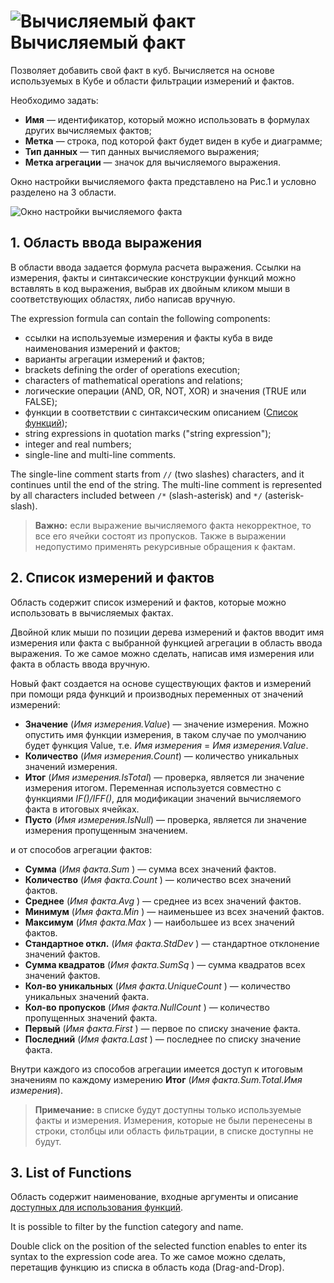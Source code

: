 # ![Вычисляемый факт](../../images/icons/cube/cases/case-calc_default.svg) Вычисляемый факт

Позволяет добавить свой факт в куб. Вычисляется на основе используемых в Кубе и области фильтрации измерений и фактов.

Необходимо задать:

* **Имя** — идентификатор, который можно использовать в формулах других вычисляемых фактов;
* **Метка** — строка, под которой факт будет виден в кубе и диаграмме;
* **Тип данных** — тип данных вычисляемого выражения;
* **Метка агрегации** — значок для вычисляемого выражения.

Окно настройки вычисляемого факта представлено на Рис.1 и условно разделено на 3 области.

![Окно настройки вычисляемого факта](./cube-calculating-fact.png)

## 1. Область ввода выражения

В области ввода задается формула расчета выражения. Ссылки на измерения, факты и синтаксические конструкции функций можно вставлять в код выражения, выбрав их двойным кликом мыши в соответствующих областях, либо написав вручную.

The expression formula can contain the following components:

* ссылки на используемые измерения и факты куба в виде наименования измерений и фактов;
* варианты агрегации измерений и фактов;
* brackets defining the order of operations execution;
* characters of mathematical operations and relations;
* логические операции (AND, OR, NOT, XOR) и значения (TRUE или FALSE);
* функции в соответствии с синтаксическим описанием ([Список функций](#spisok-funktsiy));
* string expressions in quotation marks ("string expression");
* integer and real numbers;
* single-line and multi-line comments.

The single-line comment starts from `//` (two slashes) characters, and it continues until the end of the string. The multi-line comment is represented by all characters included between `/*` (slash-asterisk) and `*/` (asterisk-slash).

> **Важно:** если выражение вычисляемого факта некорректное, то все его ячейки состоят из пропусков. Также в выражении недопустимо применять рекурсивные обращения к фактам.

## 2. Список измерений и фактов

Область содержит список измерений и фактов, которые можно использовать в вычисляемых фактах.

Двойной клик мыши по позиции дерева измерений и фактов вводит имя измерения или факта с выбранной функцией агрегации в область ввода выражения. То же самое можно сделать, написав имя измерения или факта в область ввода вручную.

Новый факт создается на основе существующих фактов и измерений при помощи ряда функций и производных переменных от значений измерений:

* **Значение** (*Имя измерения.Value*) — значение измерения. Можно опустить имя функции измерения, в таком случае по умолчанию будет функция Value, т.е. *Имя измерения* = *Имя измерения.Value*.
* **Количество** (*Имя измерения.Count*) — количество уникальных значений измерения.
* **Итог** (*Имя измерения.IsTotal*) — проверка, является ли значение измерения итогом. Переменная используется совместно с функциями *IF()/IFF()*, для модификации значений вычисляемого факта в итоговых ячейках.
* **Пусто** (*Имя измерения.IsNull*) — проверка, является ли значение измерения пропущенным значением.

и от способов агрегации фактов:

* **Сумма** (*Имя факта.Sum* ) — сумма всех значений фактов.
* **Количество** (*Имя факта.Count* ) — количество всех значений фактов.
* **Среднее** (*Имя факта.Avg* ) — среднее из всех значений фактов.
* **Минимум** (*Имя факта.Min* ) — наименьшее из всех значений фактов.
* **Максимум** (*Имя факта.Max* ) — наибольшее из всех значений фактов.
* **Стандартное откл.** (*Имя факта.StdDev* ) — стандартное отклонение значений фактов.
* **Сумма квадратов** (*Имя факта.SumSq* ) — сумма квадратов всех значений фактов.
* **Кол-во уникальных** (*Имя факта.UniqueCount* ) — количество уникальных значений факта.
* **Кол-во пропусков** (*Имя факта.NullCount* ) — количество пропущенных значений факта.
* **Первый** (*Имя факта.First* ) — первое по списку значение факта.
* **Последний** (*Имя факта.Last* ) — последнее по списку значение факта.

Внутри каждого из способов агрегации имеется доступ к итоговым значениям по каждому измерению **Итог** (*Имя факта.Sum.Total.Имя измерения*).

> **Примечание:** в списке будут доступны только используемые факты и измерения. Измерения, которые не были перенесены в строки, столбцы или область фильтрации, в списке доступны не будут.

## 3. List of Functions

Область содержит наименование, входные аргументы и описание [доступных для использования функций](../../processors/func/calc-func/README.md).

It is possible to filter by the function category and name.

Double click on the position of the selected function enables to enter its syntax to the expression code area. То же самое можно сделать, перетащив функцию из списка в область кода (Drag-and-Drop).
